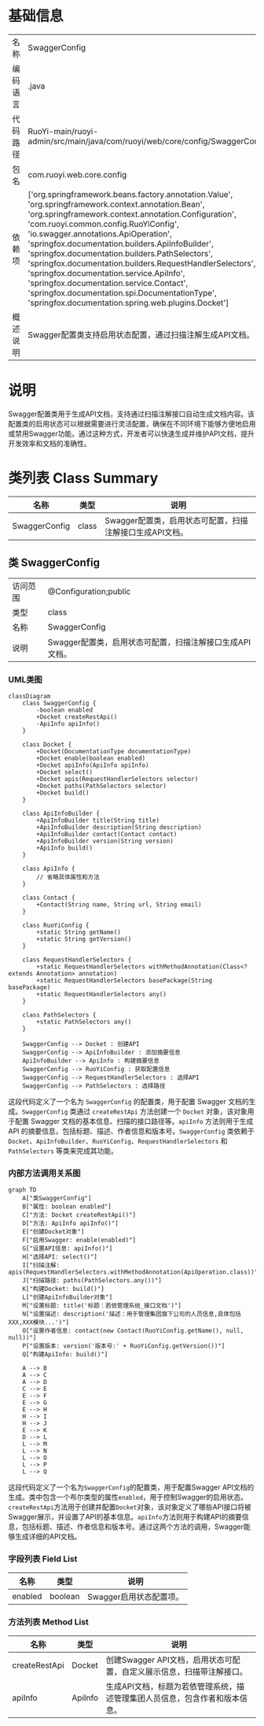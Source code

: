 # 基础信息

|      |      |
|------|------|
| 名称 | SwaggerConfig |
| 编码语言 | .java |
| 代码路径 | RuoYi-main/ruoyi-admin/src/main/java/com/ruoyi/web/core/config/SwaggerConfig.java |
| 包名 | com.ruoyi.web.core.config |
| 依赖项 | ['org.springframework.beans.factory.annotation.Value', 'org.springframework.context.annotation.Bean', 'org.springframework.context.annotation.Configuration', 'com.ruoyi.common.config.RuoYiConfig', 'io.swagger.annotations.ApiOperation', 'springfox.documentation.builders.ApiInfoBuilder', 'springfox.documentation.builders.PathSelectors', 'springfox.documentation.builders.RequestHandlerSelectors', 'springfox.documentation.service.ApiInfo', 'springfox.documentation.service.Contact', 'springfox.documentation.spi.DocumentationType', 'springfox.documentation.spring.web.plugins.Docket'] |
| 概述说明 | Swagger配置类支持启用状态配置，通过扫描注解生成API文档。 |

# 说明

Swagger配置类用于生成API文档，支持通过扫描注解接口自动生成文档内容。该配置类的启用状态可以根据需要进行灵活配置，确保在不同环境下能够方便地启用或禁用Swagger功能。通过这种方式，开发者可以快速生成并维护API文档，提升开发效率和文档的准确性。

# 类列表 Class Summary

| 名称   | 类型  | 说明 |
|-------|------|-------------|
| SwaggerConfig | class | Swagger配置类，启用状态可配置，扫描注解接口生成API文档。 |



## 类 SwaggerConfig

|      |      |
|------|------|
| 访问范围 | @Configuration;public |
| 类型 | class |
| 名称 | SwaggerConfig |
| 说明 | Swagger配置类，启用状态可配置，扫描注解接口生成API文档。 |


### UML类图

```mermaid
classDiagram
    class SwaggerConfig {
        -boolean enabled
        +Docket createRestApi()
        -ApiInfo apiInfo()
    }

    class Docket {
        +Docket(DocumentationType documentationType)
        +Docket enable(boolean enabled)
        +Docket apiInfo(ApiInfo apiInfo)
        +Docket select()
        +Docket apis(RequestHandlerSelectors selector)
        +Docket paths(PathSelectors selector)
        +Docket build()
    }

    class ApiInfoBuilder {
        +ApiInfoBuilder title(String title)
        +ApiInfoBuilder description(String description)
        +ApiInfoBuilder contact(Contact contact)
        +ApiInfoBuilder version(String version)
        +ApiInfo build()
    }

    class ApiInfo {
        // 省略具体属性和方法
    }

    class Contact {
        +Contact(String name, String url, String email)
    }

    class RuoYiConfig {
        +static String getName()
        +static String getVersion()
    }

    class RequestHandlerSelectors {
        +static RequestHandlerSelectors withMethodAnnotation(Class<? extends Annotation> annotation)
        +static RequestHandlerSelectors basePackage(String basePackage)
        +static RequestHandlerSelectors any()
    }

    class PathSelectors {
        +static PathSelectors any()
    }

    SwaggerConfig --> Docket : 创建API
    SwaggerConfig --> ApiInfoBuilder : 添加摘要信息
    ApiInfoBuilder --> ApiInfo : 构建摘要信息
    SwaggerConfig --> RuoYiConfig : 获取配置信息
    SwaggerConfig --> RequestHandlerSelectors : 选择API
    SwaggerConfig --> PathSelectors : 选择路径
```

这段代码定义了一个名为 `SwaggerConfig` 的配置类，用于配置 Swagger 文档的生成。`SwaggerConfig` 类通过 `createRestApi` 方法创建一个 `Docket` 对象，该对象用于配置 Swagger 文档的基本信息、扫描的接口路径等。`apiInfo` 方法则用于生成 API 的摘要信息，包括标题、描述、作者信息和版本号。`SwaggerConfig` 类依赖于 `Docket`、`ApiInfoBuilder`、`RuoYiConfig`、`RequestHandlerSelectors` 和 `PathSelectors` 等类来完成其功能。


### 内部方法调用关系图

```mermaid
graph TD
    A["类SwaggerConfig"]
    B["属性: boolean enabled"]
    C["方法: Docket createRestApi()"]
    D["方法: ApiInfo apiInfo()"]
    E["创建Docket对象"]
    F["启用Swagger: enable(enabled)"]
    G["设置API信息: apiInfo()"]
    H["选择API: select()"]
    I["扫描注解: apis(RequestHandlerSelectors.withMethodAnnotation(ApiOperation.class))"]
    J["扫描路径: paths(PathSelectors.any())"]
    K["构建Docket: build()"]
    L["创建ApiInfoBuilder对象"]
    M["设置标题: title('标题：若依管理系统_接口文档')"]
    N["设置描述: description('描述：用于管理集团旗下公司的人员信息,具体包括XXX,XXX模块...')"]
    O["设置作者信息: contact(new Contact(RuoYiConfig.getName(), null, null))"]
    P["设置版本: version('版本号:' + RuoYiConfig.getVersion())"]
    Q["构建ApiInfo: build()"]

    A --> B
    A --> C
    A --> D
    C --> E
    E --> F
    E --> G
    E --> H
    H --> I
    H --> J
    E --> K
    D --> L
    L --> M
    L --> N
    L --> O
    L --> P
    L --> Q
```

这段代码定义了一个名为`SwaggerConfig`的配置类，用于配置Swagger API文档的生成。类中包含一个布尔类型的属性`enabled`，用于控制Swagger的启用状态。`createRestApi`方法用于创建并配置`Docket`对象，该对象定义了哪些API接口将被Swagger展示，并设置了API的基本信息。`apiInfo`方法则用于构建API的摘要信息，包括标题、描述、作者信息和版本号。通过这两个方法的调用，Swagger能够生成详细的API文档。

### 字段列表 Field List

| 名称  | 类型  | 说明 |
|-------|-------|------|
| enabled | boolean | Swagger启用状态配置项。 |

### 方法列表 Method List

| 名称  | 类型  | 说明 |
|-------|-------|------|
| createRestApi | Docket | 创建Swagger API文档，启用状态可配置，自定义展示信息，扫描带注解接口。 |
| apiInfo | ApiInfo | 生成API文档，标题为若依管理系统，描述管理集团人员信息，包含作者和版本信息。 |





